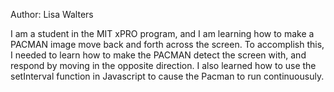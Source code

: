 Author: Lisa Walters

I am a student in the MIT xPRO program, and I am learning how to make a PACMAN image move back and forth across the screen. To accomplish this, I needed to learn how to make the PACMAN detect the screen with, and respond by moving in the opposite direction. I also learned how to use the setInterval function in Javascript to cause the Pacman to run continuousuly. 